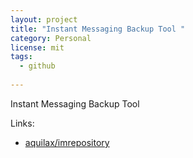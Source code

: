 ```yaml
---
layout: project
title: "Instant Messaging Backup Tool "
category: Personal
license: mit
tags:
  - github
  
---
```


Instant Messaging Backup Tool 

Links:

* [aquilax/imrepository](https://github.com/aquilax/imrepository)

